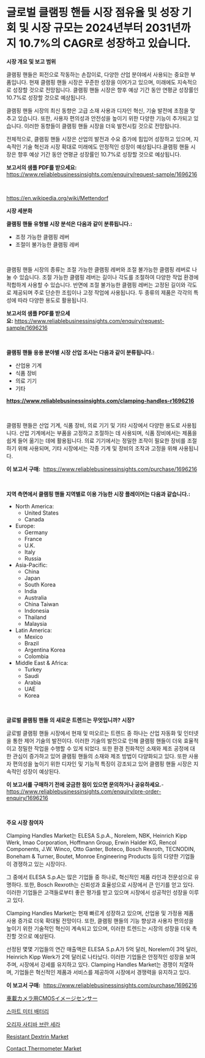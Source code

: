 <p><h1>글로벌 클램핑 핸들 시장 점유율 및 성장 기회 및 시장 규모는 2024년부터 2031년까지 10.7%의 CAGR로 성장하고 있습니다.</h1></p><p><strong>시장 개요 및 보고 범위</strong></p>
<p><p>클램핑 핸들은 회전으로 작동하는 손잡이로, 다양한 산업 분야에서 사용되는 중요한 부품입니다. 현재 클램핑 핸들 시장은 꾸준한 성장을 이어가고 있으며, 미래에도 지속적으로 성장할 것으로 전망됩니다. 클램핑 핸들 시장은 향후 예상 기간 동안 연평균 성장률인 10.7%로 성장할 것으로 예상됩니다.</p><p>클램핑 핸들 시장의 최신 동향은 고급 소재 사용과 디자인 혁신, 기술 발전에 초점을 맞추고 있습니다. 또한, 사용자 편의성과 안전성을 높이기 위한 다양한 기능이 추가되고 있습니다. 이러한 동향들이 클램핑 핸들 시장을 더욱 발전시킬 것으로 전망됩니다.</p><p>전체적으로, 클램핑 핸들 시장은 산업의 발전과 수요 증가에 힘입어 성장하고 있으며, 지속적인 기술 혁신과 시장 확대로 미래에도 안정적인 성장이 예상됩니다.클램핑 핸들 시장은 향후 예상 기간 동안 연평균 성장률인 10.7%로 성장할 것으로 예상됩니다.</p></p>
<p><strong>보고서의 샘플 PDF를 받으세요:</strong> <a href="https://www.reliablebusinessinsights.com/enquiry/request-sample/1696216">https://www.reliablebusinessinsights.com/enquiry/request-sample/1696216</a></p>
<p>&nbsp;</p>
<p><a href="https://en.wikipedia.org/wiki/Mettendorf">https://en.wikipedia.org/wiki/Mettendorf</a></p>
<p><strong>시장 세분화</strong></p>
<p><strong>클램핑 핸들 유형별 시장 분석은 다음과 같이 분류됩니다.:</strong></p>
<p><ul><li>조정 가능한 클램핑 레버</li><li>조절이 불가능한 클램핑 레버</li></ul></p>
<p>&nbsp;</p>
<p><p>클램핑 핸들 시장의 종류는 조절 가능한 클램핑 레버와 조절 불가능한 클램핑 레버로 나눌 수 있습니다. 조절 가능한 클램핑 레버는 길이나 각도를 조절하여 다양한 작업 환경에 적합하게 사용할 수 있습니다. 반면에 조절 불가능한 클램핑 레버는 고정된 길이와 각도로 제공되며 주로 단순한 조립이나 고정 작업에 사용됩니다. 두 종류의 제품은 각각의 특성에 따라 다양한 용도로 활용됩니다.</p></p>
<p><strong>보고서의 샘플 PDF를 받으세요:</strong>&nbsp;<a href="https://www.reliablebusinessinsights.com/enquiry/request-sample/1696216">https://www.reliablebusinessinsights.com/enquiry/request-sample/1696216</a></p>
<p>&nbsp;</p>
<p><strong> 클램핑 핸들 응용 분야별 시장 산업 조사는 다음과 같이 분류됩니다.:</strong></p>
<p><ul><li>산업용 기계</li><li>식품 장비</li><li>의료 기기</li><li>기타</li></ul></p>
<p><strong><a href="https://www.reliablebusinessinsights.com/clamping-handles-r1696216">https://www.reliablebusinessinsights.com/clamping-handles-r1696216</a></strong></p>
<p>&nbsp;</p>
<p><p>클램핑 핸들은 산업 기계, 식품 장비, 의료 기기 및 기타 시장에서 다양한 용도로 사용됩니다. 산업 기계에서는 부품을 고정하고 조절하는 데 사용되며, 식품 장비에서는 제품을 쉽게 들어 옮기는 데에 활용됩니다. 의료 기기에서는 정밀한 조작이 필요한 장비를 조절하기 위해 사용되며, 기타 시장에서는 각종 기계 및 장비의 조작과 고정을 위해 사용됩니다.</p></p>
<p><strong>이 보고서 구매:</strong>&nbsp; <a href="https://www.reliablebusinessinsights.com/purchase/1696216">https://www.reliablebusinessinsights.com/purchase/1696216</a></p>
<p>&nbsp;</p>
<p><strong>지역 측면에서 클램핑 핸들 지역별로 이용 가능한 시장 플레이어는 다음과 같습니다.:</strong></p>
<p><ul>
    <li>
        North America:
        <ul>
            <li>United States</li>
            <li>Canada</li>
        </ul>
    </li>
    <li>
        Europe:
        <ul>
            <li>Germany</li>
            <li>France</li>
            <li>U.K.</li>
            <li>Italy</li>
            <li>Russia</li>
        </ul>
    </li>
    <li>
        Asia-Pacific:
        <ul>
            <li>China</li>
            <li>Japan</li>
            <li>South Korea</li>
            <li>India</li>
            <li>Australia</li>
            <li>China Taiwan</li>
            <li>Indonesia</li>
            <li>Thailand</li>
            <li>Malaysia</li>
        </ul>
    </li>
    <li>
        Latin America:
        <ul>
            <li>Mexico</li>
            <li>Brazil</li>
            <li>Argentina Korea</li>
            <li>Colombia</li>
        </ul>
    </li>
    <li>
        Middle East & Africa:
        <ul>
            <li>Turkey</li>
            <li>Saudi</li>
            <li>Arabia</li>
            <li>UAE</li>
            <li>Korea</li>
        </ul>
    </li>
    </ul></p>
<p>&nbsp;</p>
<p><strong>글로벌 클램핑 핸들 의 새로운 트렌드는 무엇입니까? 시장?</strong></p>
<p><p>글로벌 클램핑 핸들 시장에서 현재 및 떠오르는 트렌드 중 하나는 산업 자동화 및 인터넷을 통한 제어 기술의 발전이다. 이러한 기술의 발전으로 인해 클램핑 핸들이 더욱 효율적이고 정밀한 작업을 수행할 수 있게 되었다. 또한 환경 친화적인 소재와 제조 공정에 대한 관심이 증가하고 있어 클램핑 핸들의 소재와 제조 방법이 다양화되고 있다. 또한 사용자 편의성을 높이기 위한 디자인 및 기능적 특징이 강조되고 있어 클램핑 핸들 시장은 지속적인 성장이 예상된다.</p></p>
<p><strong>이 보고서를 구매하기 전에 궁금한 점이 있으면 문의하거나 공유하세요.</strong>- <a href="https://www.reliablebusinessinsights.com/enquiry/pre-order-enquiry/1696216">https://www.reliablebusinessinsights.com/enquiry/pre-order-enquiry/1696216</a></p>
<p>&nbsp;</p>
<p><strong>주요 시장 참여자</strong></p>
<p><p>Clamping Handles Market는 ELESA S.p.A., Norelem, NBK, Heinrich Kipp Werk, Imao Corporation, Hoffmann Group, Erwin Halder KG, Rencol Components, J.W. Winco, Otto Ganter, Boteco, Bosch Rexroth, TECNODIN, Boneham & Turner, Boutet, Monroe Engineering Products 등의 다양한 기업들이 경쟁하고 있는 시장이다.</p><p>그 중에서 ELESA S.p.A는 많은 기업들 중 하나로, 혁신적인 제품 라인과 전문성으로 유명하다. 또한, Bosch Rexroth는 신뢰성과 효율성으로 시장에서 큰 인기를 얻고 있다. 이러한 기업들은 고객들로부터 좋은 평가를 받고 있으며 시장에서 성공적인 성장을 이루고 있다.</p><p>Clamping Handles Market는 현재 빠르게 성장하고 있으며, 산업용 및 가정용 제품 사용 증가로 더욱 확대될 전망이다. 또한, 클램핑 핸들의 기능 향상과 사용자 편의성을 높이기 위한 기술적인 혁신이 계속되고 있으며, 이러한 트렌드는 시장의 성장을 더욱 촉진할 것으로 예상된다.</p><p>선정된 몇몇 기업들의 연간 매출액은 ELESA S.p.A가 5억 달러, Norelem이 3억 달러, Heinrich Kipp Werk가 2억 달러로 나타났다. 이러한 기업들은 안정적인 성장을 보여주며, 시장에서 강세를 유지하고 있다. Clamping Handles Market는 경쟁이 치열하며, 기업들은 혁신적인 제품과 서비스를 제공하여 시장에서 경쟁력을 유지하고 있다.</p></p>
<p><strong>이 보고서 구매:</strong>&nbsp;&nbsp;<a href="https://www.reliablebusinessinsights.com/purchase/1696216">https://www.reliablebusinessinsights.com/purchase/1696216</a></p>
<p><p><a href="https://github.com/AaronVargas43/Market-Research-Report-List-2/blob/main/8750155153335.md">車載カメラ用CMOSイメージセンサー</a></p><p><a href="https://github.com/mithunmistry2258/Market-Research-Report-List-1/blob/main/6703304163771.md">스마트 미터 배터리</a></p><p><a href="https://github.com/konokaryan/Market-Research-Report-List-1/blob/main/5617635163772.md">오리자 사티바 브란 세라</a></p><p><a href="https://github.com/sonuprakash1/Market-Research-Report-List-3/blob/main/resistant-dextrin-market.md">Resistant Dextrin Market</a></p><p><a href="https://issuu.com/reportprime-2/docs/contact-thermometer-market-size-2030.pptx">Contact Thermometer Market</a></p></p>